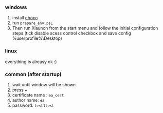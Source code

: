### windows
1) install [choco](https://chocolatey.org/docs/installation)
2) run `prepare_env.ps1`
3) Then run Xlaunch from the start menu and follow the initial configuration steps (tick disable acess control checkbox and save config %userprofile%\Desktop)

### linux
everything is alreasy ok :)

### common (after startup)
1) wait until window will be shown
2) press +
3) certificate name : `ea_cert`
4) author name: `ea`
5) password: `test1test`
